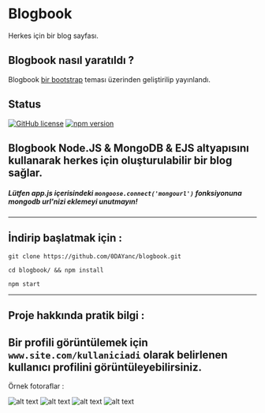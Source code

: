 # Blogbook
Herkes için bir blog sayfası.

## Blogbook nasıl yaratıldı ?
Blogbook [bir bootstrap](https://startbootstrap.com/template-overviews/freelancer/) teması üzerinden geliştirilip yayınlandı.

## Status
[![GitHub license](https://img.shields.io/badge/license-GNU-blue.svg)](https://raw.githubusercontent.com/BlackrockDigital/startbootstrap-freelancer/master/LICENSE)
[![npm version](https://img.shields.io/npm/v/startbootstrap-freelancer.svg)](https://www.npmjs.com/package/startbootstrap-freelancer)

## Blogbook Node.JS & MongoDB & EJS altyapısını kullanarak herkes için oluşturulabilir bir blog sağlar.

##### Lütfen app.js içerisindeki `mongoose.connect('mongourl')` fonksiyonuna mongodb url'nizi eklemeyi unutmayın!

------

## İndirip başlatmak için :

  `git clone https://github.com/0DAYanc/blogbook.git`

  `cd blogbook/ && npm install`

  `npm start`

------

## Proje hakkında pratik bilgi :

Bir profili görüntülemek için `www.site.com/kullaniciadi` olarak belirlenen kullanıcı profilini görüntüleyebilirsiniz.
------

Örnek fotoraflar :

![alt text](https://image.ibb.co/fY53rR/screenshot_32.jpg "Example Photo 1")
![alt text](https://image.ibb.co/izv3rR/screenshot_33.jpg "Example Photo 2")
![alt text](https://image.ibb.co/caeUWR/screenshot_34.jpg "Example Photo 3")
![alt text](https://image.ibb.co/hsnGBR/screenshot_35.jpg "Example Photo 4")
